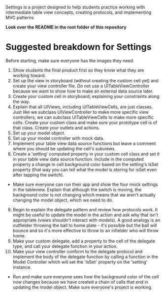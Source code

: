 Settings is a project designed to help students practice working with intermediate table view concepts, creating protocols, and implementing MVC patterns

**Look over the README in the root folder of this repository**

# Suggested breakdown for Settings

Before starting, make sure everyone has the images they need.

1. Show students the final product first so they know what they are working toward.
1. Set up the view in storyboard (without creating the custom cell yet) and create your view controller file. Do not use a UITableViewController because we want to show how to make an external data source later.
2. Create your custom cell in storyboard, explaining your constraints along the way.
3. Explain that all UIViews, including UITableViewCells, are just classes. Just like we subclass UIViewController to make more specific view controllers, we can subclass UITableViewCells to make more specific cells. Create your custom class and make sure your prototype cell is of that class. Create your outlets and actions.
4. Set up your model object.
5. Set up your model controller with mock data.
6. Implement your table view data source functions but leave a comment where you should be updating the cell's subviews.
7. Create a 'setting' computed property in your custom cell class and set it in your table view data source function. Include in the computed property a change in cell background color based on the setting's isSet property (that way you can tell what the model is storing for isSet even after tapping the switch).
* Make sure everyone can run their app and show the four mock settings in the tableview. Explain that although the switch is moving, the background color is not changing which means that we aren't actually changing the model object, which we need to do.
8. Begin to explain the delegate pattern and review how protocols work. It might be useful to update the model in the action and ask why that isn't appropriate (views shouldn't interact with models). A good analogy is an outfielder throwing the ball to home plate - it's possible but the ball will bounce and so it's more effective to throw to an infielder who will throw home.
9. Make your custom delegate, add a property to the cell of the delegate type, and call your delegate function in your action.
10. Make your view controller conform to the delegate protocol and implement the body of the delegate function by calling a function in the Model Controller which will set the 'isSet' property on the 'setting' instance.
* Run and make sure everyone sees how the background color of the cell now changes because we have created a chain of calls that end in updating the model object. Make sure everyone's project is working.

